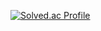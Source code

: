 [![Solved.ac Profile](http://mazassumnida.wtf/api/v2/generate_badge?boj=pddj21)](https://solved.ac/pddj21/)
 
